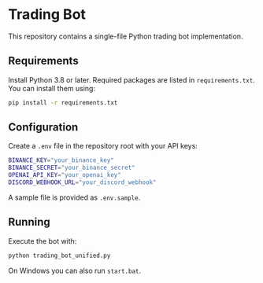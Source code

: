 # Trading Bot

This repository contains a single-file Python trading bot implementation.

## Requirements

Install Python 3.8 or later. Required packages are listed in `requirements.txt`.
You can install them using:

```bash
pip install -r requirements.txt
```

## Configuration

Create a `.env` file in the repository root with your API keys:

```bash
BINANCE_KEY="your_binance_key"
BINANCE_SECRET="your_binance_secret"
OPENAI_API_KEY="your_openai_key"
DISCORD_WEBHOOK_URL="your_discord_webhook"
```

A sample file is provided as `.env.sample`.

## Running

Execute the bot with:

```bash
python trading_bot_unified.py
```

On Windows you can also run `start.bat`.

